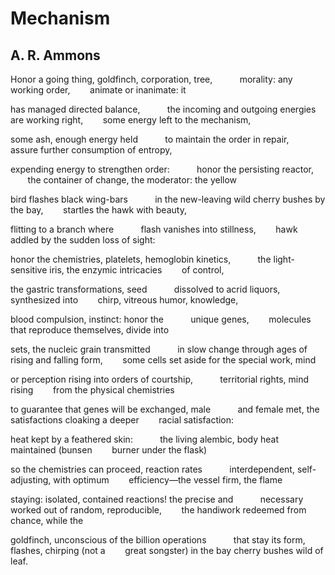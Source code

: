 # Mechanism
## A. R. Ammons
Honor a going thing, goldfinch, corporation, tree,
          morality: any working order,
       animate or inanimate: it

has managed directed balance,
          the incoming and outgoing energies are working right,
       some energy left to the mechanism,

some ash, enough energy held
          to maintain the order in repair,
       assure further consumption of entropy,

expending energy to strengthen order:
          honor the persisting reactor,
       the container of change, the moderator: the yellow

bird flashes black wing-bars
          in the new-leaving wild cherry bushes by the bay,
       startles the hawk with beauty,

flitting to a branch where
          flash vanishes into stillness,
       hawk addled by the sudden loss of sight:

honor the chemistries, platelets, hemoglobin kinetics,
          the light-sensitive iris, the enzymic intricacies
       of control,

the gastric transformations, seed
          dissolved to acrid liquors, synthesized into
       chirp, vitreous humor, knowledge,

blood compulsion, instinct: honor the
          unique genes,
       molecules that reproduce themselves, divide into

sets, the nucleic grain transmitted
          in slow change through ages of rising and falling form,
       some cells set aside for the special work, mind

or perception rising into orders of courtship,
          territorial rights, mind rising
       from the physical chemistries

to guarantee that genes will be exchanged, male
          and female met, the satisfactions cloaking a deeper
       racial satisfaction:

heat kept by a feathered skin:
          the living alembic, body heat maintained (bunsen
       burner under the flask)

so the chemistries can proceed, reaction rates
          interdependent, self-adjusting, with optimum
       efficiency—the vessel firm, the flame

staying: isolated, contained reactions! the precise and
          necessary worked out of random, reproducible,
       the handiwork redeemed from chance, while the

goldfinch, unconscious of the billion operations
          that stay its form, flashes, chirping (not a
       great songster) in the bay cherry bushes wild of leaf.